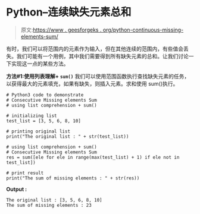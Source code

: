 # Python–连续缺失元素总和

> 原文:[https://www . geesforgeks . org/python-continuous-missing-elements-sum/](https://www.geeksforgeeks.org/python-consecutive-missing-elements-sum/)

有时，我们可以将范围内的元素作为输入，但在其他连续的范围内，有些值会丢失。我们可能有一个用例，其中我们需要得到所有缺失元素的总和。让我们讨论一下实现这一点的某些方法。

**方法#1:使用列表理解+ `sum()`**
我们可以使用范围函数执行查找缺失元素的任务，以获得最大的元素填充，如果有缺失，则插入元素。求和使用 sum()执行。

```
# Python3 code to demonstrate
# Consecutive Missing elements Sum
# using list comprehension + sum()

# initializing list
test_list = [3, 5, 6, 8, 10]

# printing original list
print("The original list : " + str(test_list))

# using list comprehension + sum()
# Consecutive Missing elements Sum
res = sum([ele for ele in range(max(test_list) + 1) if ele not in test_list])

# print result
print("The sum of missing elements : " + str(res))
```

**Output :**

```
The original list : [3, 5, 6, 8, 10]
The sum of missing elements : 23

```